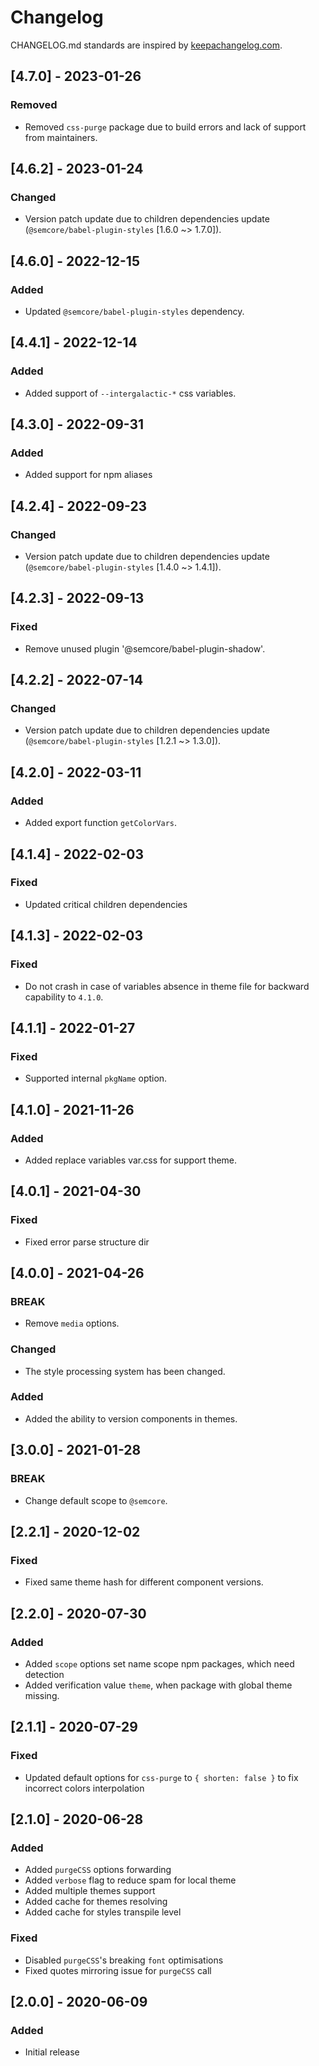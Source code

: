 # Changelog

CHANGELOG.md standards are inspired by [keepachangelog.com](https://keepachangelog.com/en/1.0.0/).

## [4.7.0] - 2023-01-26

### Removed

- Removed `css-purge` package due to build errors and lack of support from maintainers.

## [4.6.2] - 2023-01-24

### Changed

- Version patch update due to children dependencies update (`@semcore/babel-plugin-styles` [1.6.0 ~> 1.7.0]).

## [4.6.0] - 2022-12-15

### Added

- Updated `@semcore/babel-plugin-styles` dependency.

## [4.4.1] - 2022-12-14

### Added

- Added support of `--intergalactic-*` css variables.

## [4.3.0] - 2022-09-31

### Added

- Added support for npm aliases

## [4.2.4] - 2022-09-23

### Changed

- Version patch update due to children dependencies update (`@semcore/babel-plugin-styles` [1.4.0 ~> 1.4.1]).

## [4.2.3] - 2022-09-13

### Fixed

- Remove unused plugin '@semcore/babel-plugin-shadow'.

## [4.2.2] - 2022-07-14

### Changed

- Version patch update due to children dependencies update (`@semcore/babel-plugin-styles` [1.2.1 ~> 1.3.0]).

## [4.2.0] - 2022-03-11

### Added

- Added export function `getColorVars`.

## [4.1.4] - 2022-02-03

### Fixed

- Updated critical children dependencies

## [4.1.3] - 2022-02-03

### Fixed

- Do not crash in case of variables absence in theme file for backward capability to `4.1.0`.

## [4.1.1] - 2022-01-27

### Fixed

- Supported internal `pkgName` option.

## [4.1.0] - 2021-11-26

### Added

- Added replace variables var.css for support theme.

## [4.0.1] - 2021-04-30

### Fixed

- Fixed error parse structure dir

## [4.0.0] - 2021-04-26

### BREAK

- Remove `media` options.

### Changed

- The style processing system has been changed.

### Added

- Added the ability to version components in themes.

## [3.0.0] - 2021-01-28

### BREAK

- Change default scope to `@semcore`.

## [2.2.1] - 2020-12-02

### Fixed

- Fixed same theme hash for different component versions.

## [2.2.0] - 2020-07-30

### Added

- Added `scope` options set name scope npm packages, which need detection
- Added verification value `theme`, when package with global theme missing.

## [2.1.1] - 2020-07-29

### Fixed

- Updated default options for `css-purge` to `{ shorten: false }` to fix incorrect colors interpolation

## [2.1.0] - 2020-06-28

### Added

- Added `purgeCSS` options forwarding
- Added `verbose` flag to reduce spam for local theme
- Added multiple themes support
- Added cache for themes resolving
- Added cache for styles transpile level

### Fixed

- Disabled `purgeCSS`'s breaking `font` optimisations
- Fixed quotes mirroring issue for `purgeCSS` call

## [2.0.0] - 2020-06-09

### Added

- Initial release
